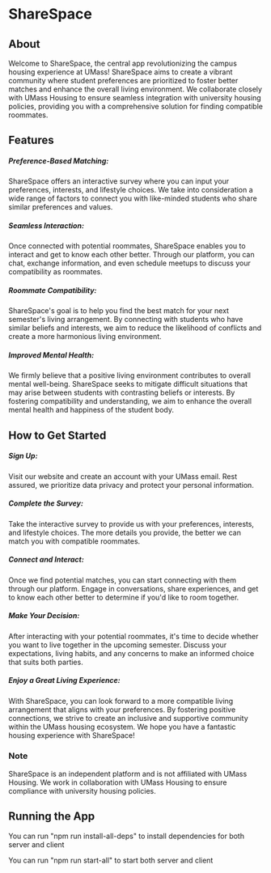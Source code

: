 # ShareSpace
## About
Welcome to ShareSpace, the central app revolutionizing the campus housing experience at UMass! ShareSpace aims to create a vibrant community where student preferences are prioritized to foster better matches and enhance the overall living environment. We collaborate closely with UMass Housing to ensure seamless integration with university housing policies, providing you with a comprehensive solution for finding compatible roommates.

## Features

##### Preference-Based Matching: 
ShareSpace offers an interactive survey where you can input your preferences, interests, and lifestyle choices. We take into consideration a wide range of factors to connect you with like-minded students who share similar preferences and values.

##### Seamless Interaction: 
Once connected with potential roommates, ShareSpace enables you to interact and get to know each other better. Through our platform, you can chat, exchange information, and even schedule meetups to discuss your compatibility as roommates.

##### Roommate Compatibility: 
ShareSpace's goal is to help you find the best match for your next semester's living arrangement. By connecting with students who have similar beliefs and interests, we aim to reduce the likelihood of conflicts and create a more harmonious living environment.

##### Improved Mental Health: 
We firmly believe that a positive living environment contributes to overall mental well-being. ShareSpace seeks to mitigate difficult situations that may arise between students with contrasting beliefs or interests. By fostering compatibility and understanding, we aim to enhance the overall mental health and happiness of the student body.

## How to Get Started

##### Sign Up: 
Visit our website and create an account with your UMass email. Rest assured, we prioritize data privacy and protect your personal information.

##### Complete the Survey: 
Take the interactive survey to provide us with your preferences, interests, and lifestyle choices. The more details you provide, the better we can match you with compatible roommates.

##### Connect and Interact: 
Once we find potential matches, you can start connecting with them through our platform. Engage in conversations, share experiences, and get to know each other better to determine if you'd like to room together.

##### Make Your Decision: 
After interacting with your potential roommates, it's time to decide whether you want to live together in the upcoming semester. Discuss your expectations, living habits, and any concerns to make an informed choice that suits both parties.

##### Enjoy a Great Living Experience: 
With ShareSpace, you can look forward to a more compatible living arrangement that aligns with your preferences. By fostering positive connections, we strive to create an inclusive and supportive community within the UMass housing ecosystem. We hope you have a fantastic housing experience with ShareSpace!

### Note
ShareSpace is an independent platform and is not affiliated with UMass Housing. We work in collaboration with UMass Housing to ensure compliance with university housing policies.

## Running the App

You can run "npm run install-all-deps" to install dependencies for both server and client

You can run "npm run start-all" to start both server and client
